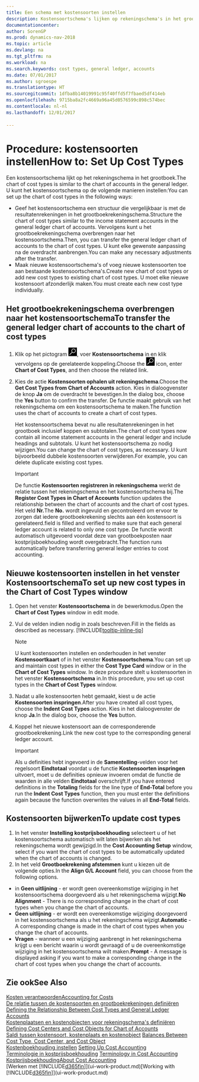 ```yaml
---
title: Een schema met kostensoorten instellen
description: Kostensoortschema's lijken op rekeningschema's in het grootboek.
documentationcenter: 
author: SorenGP
ms.prod: dynamics-nav-2018
ms.topic: article
ms.devlang: na
ms.tgt_pltfrm: na
ms.workload: na
ms.search.keywords: cost types, general ledger, accounts
ms.date: 07/01/2017
ms.author: sgroespe
ms.translationtype: HT
ms.sourcegitcommit: 1dfba8b14019991c95f40ffd5f7fbaed5df414eb
ms.openlocfilehash: 9715ba8a2fc4669a96a45d0576599c898c574bec
ms.contentlocale: nl-nl
ms.lasthandoff: 12/01/2017

---
```

# <a name="how-to-set-up-cost-types"></a><span data-ttu-id="6aad4-103">Procedure: kostensoorten instellen</span><span class="sxs-lookup"><span data-stu-id="6aad4-103">How to: Set Up Cost Types</span></span>
<span data-ttu-id="6aad4-104">Een kostensoortschema lijkt op het rekeningschema in het grootboek.</span><span class="sxs-lookup"><span data-stu-id="6aad4-104">The chart of cost types is similar to the chart of accounts in the general ledger.</span></span> <span data-ttu-id="6aad4-105">U kunt het kostensoortschema op de volgende manieren instellen:</span><span class="sxs-lookup"><span data-stu-id="6aad4-105">You can set up the chart of cost types in the following ways:</span></span>  

-   <span data-ttu-id="6aad4-106">Geef het kostensoortschema een structuur die vergelijkbaar is met de resultatenrekeningen in het grootboekrekeningschema.</span><span class="sxs-lookup"><span data-stu-id="6aad4-106">Structure the chart of cost types similar to the income statement accounts in the general ledger chart of accounts.</span></span> <span data-ttu-id="6aad4-107">Vervolgens kunt u het grootboekrekeningschema overbrengen naar het kostensoortschema.</span><span class="sxs-lookup"><span data-stu-id="6aad4-107">Then, you can transfer the general ledger chart of accounts to the chart of cost types.</span></span> <span data-ttu-id="6aad4-108">U kunt elke gewenste aanpassing na de overdracht aanbrengen.</span><span class="sxs-lookup"><span data-stu-id="6aad4-108">You can make any necessary adjustments after the transfer.</span></span>  
-   <span data-ttu-id="6aad4-109">Maak nieuwe kostensoortschema's of voeg nieuwe kostensoorten toe aan bestaande kostensoortschema's.</span><span class="sxs-lookup"><span data-stu-id="6aad4-109">Create new chart of cost types or add new cost types to existing chart of cost types.</span></span> <span data-ttu-id="6aad4-110">U moet elke nieuwe kostensoort afzonderlijk maken.</span><span class="sxs-lookup"><span data-stu-id="6aad4-110">You must create each new cost type individually.</span></span>  

## <a name="to-transfer-the-general-ledger-chart-of-accounts-to-the-chart-of-cost-types"></a><span data-ttu-id="6aad4-111">Het grootboekrekeningschema overbrengen naar het kostensoortschema</span><span class="sxs-lookup"><span data-stu-id="6aad4-111">To transfer the general ledger chart of accounts to the chart of cost types</span></span>  
1.  <span data-ttu-id="6aad4-112">Klik op het pictogram ![Zoeken naar pagina of rapport](media/ui-search/search_small.png "pictogram Zoeken naar pagina of rapport"), voer **Kostensoortschema** in en klik vervolgens op de gerelateerde koppeling.</span><span class="sxs-lookup"><span data-stu-id="6aad4-112">Choose the ![Search for Page or Report](media/ui-search/search_small.png "Search for Page or Report icon") icon, enter **Chart of Cost Types**, and then choose the related link.</span></span>  
2.  <span data-ttu-id="6aad4-113">Kies de actie **Kostensoorten ophalen uit rekeningschema**.</span><span class="sxs-lookup"><span data-stu-id="6aad4-113">Choose the **Get Cost Types from Chart of Accounts** action.</span></span> <span data-ttu-id="6aad4-114">Kies in dialoogvenster de knop **Ja** om de overdracht te bevestigen.</span><span class="sxs-lookup"><span data-stu-id="6aad4-114">In the dialog box, choose the **Yes** button to confirm the transfer.</span></span> <span data-ttu-id="6aad4-115">De functie maakt gebruik van het rekeningschema om een kostensoortschema te maken.</span><span class="sxs-lookup"><span data-stu-id="6aad4-115">The function uses the chart of accounts to create a chart of cost types.</span></span>  

    <span data-ttu-id="6aad4-116">Het kostensoortschema bevat nu alle resultatenrekeningen in het grootboek inclusief koppen en subtotalen.</span><span class="sxs-lookup"><span data-stu-id="6aad4-116">The chart of cost types now contain all income statement accounts in the general ledger and include headings and subtotals.</span></span> <span data-ttu-id="6aad4-117">U kunt het kostensoortschema zo nodig wijzigen.</span><span class="sxs-lookup"><span data-stu-id="6aad4-117">You can change the chart of cost types, as necessary.</span></span> <span data-ttu-id="6aad4-118">U kunt bijvoorbeeld dubbele kostensoorten verwijderen.</span><span class="sxs-lookup"><span data-stu-id="6aad4-118">For example, you can delete duplicate existing cost types.</span></span>  

    > [!IMPORTANT]  
    >  <span data-ttu-id="6aad4-119">De functie **Kostensoorten registreren in rekeningschema** werkt de relatie tussen het rekeningschema en het kostensoortschema bij.</span><span class="sxs-lookup"><span data-stu-id="6aad4-119">The **Register Cost Types in Chart of Accounts** function updates the relationship between the chart of accounts and the chart of cost types.</span></span> <span data-ttu-id="6aad4-120">Het veld **Nr.**</span><span class="sxs-lookup"><span data-stu-id="6aad4-120">The **No.**</span></span> <span data-ttu-id="6aad4-121">wordt ingevuld en gecontroleerd om ervoor te zorgen dat iedere grootboekrekening slechts aan één kostensoort is gerelateerd.</span><span class="sxs-lookup"><span data-stu-id="6aad4-121">field is filled and verified to make sure that each general ledger account is related to only one cost type.</span></span> <span data-ttu-id="6aad4-122">De functie wordt automatisch uitgevoerd voordat deze van grootboekposten naar kostprijsboekhouding wordt overgebracht.</span><span class="sxs-lookup"><span data-stu-id="6aad4-122">The function runs automatically before transferring general ledger entries to cost accounting.</span></span>  

## <a name="to-set-up-new-cost-types-in-the-chart-of-cost-types-window"></a><span data-ttu-id="6aad4-123">Nieuwe kostensoorten instellen in het venster Kostensoortschema</span><span class="sxs-lookup"><span data-stu-id="6aad4-123">To set up new cost types in the Chart of Cost Types window</span></span>  
1.  <span data-ttu-id="6aad4-124">Open het venster **Kostensoortschema** in de bewerkmodus.</span><span class="sxs-lookup"><span data-stu-id="6aad4-124">Open the **Chart of Cost Types** window in edit mode.</span></span>  
2.  <span data-ttu-id="6aad4-125">Vul de velden indien nodig in zoals beschreven.</span><span class="sxs-lookup"><span data-stu-id="6aad4-125">Fill in the fields as described as necessary.</span></span> [!INCLUDE[tooltip-inline-tip](includes/tooltip-inline-tip_md.md)]

    > [!NOTE]  
    >  <span data-ttu-id="6aad4-126">U kunt kostensoorten instellen en onderhouden in het venster **Kostensoortkaart** of in het venster **Kostensoortschema**.</span><span class="sxs-lookup"><span data-stu-id="6aad4-126">You can set up and maintain cost types in either the **Cost Type Card** window or in the **Chart of Cost Types** window.</span></span> <span data-ttu-id="6aad4-127">In deze procedure stelt u kostensoorten in het venster **Kostensoortschema** in.</span><span class="sxs-lookup"><span data-stu-id="6aad4-127">In this procedure, you set up cost types in the **Chart of Cost Types** window.</span></span>

3.  <span data-ttu-id="6aad4-128">Nadat u alle kostensoorten hebt gemaakt, kiest u de actie **Kostensoorten inspringen**.</span><span class="sxs-lookup"><span data-stu-id="6aad4-128">After you have created all cost types, choose the **Indent Cost Types** action.</span></span> <span data-ttu-id="6aad4-129">Kies in het dialoogvenster de knop **Ja**.</span><span class="sxs-lookup"><span data-stu-id="6aad4-129">In the dialog box, choose the **Yes** button.</span></span>  
4.  <span data-ttu-id="6aad4-130">Koppel het nieuwe kostensoort aan de corresponderende grootboekrekening.</span><span class="sxs-lookup"><span data-stu-id="6aad4-130">Link the new cost type to the corresponding general ledger account.</span></span>  

    > [!IMPORTANT]  
    >  <span data-ttu-id="6aad4-131">Als u definities hebt ingevoerd in de **Samentelling**-velden voor het regelsoort **Eindtotaal** voordat u de functie **Kostensoorten inspringen** uitvoert, moet u de definities opnieuw invoeren omdat de functie de waarden in alle velden **Eindtotaal** overschrijft.</span><span class="sxs-lookup"><span data-stu-id="6aad4-131">If you have entered definitions in the **Totaling** fields for the line type of **End-Total** before you run the **Indent Cost Types** function, then you must enter the definitions again because the function overwrites the values in all **End-Total** fields.</span></span>  

## <a name="to-update-cost-types"></a><span data-ttu-id="6aad4-132">Kostensoorten bijwerken</span><span class="sxs-lookup"><span data-stu-id="6aad4-132">To update cost types</span></span>  
1.  <span data-ttu-id="6aad4-133">In het venster **Instelling kostprijsboekhouding** selecteert u of het kostensoortschema automatisch wilt laten bijwerken als het rekeningschema wordt gewijzigd.</span><span class="sxs-lookup"><span data-stu-id="6aad4-133">In the **Cost Accounting Setup** window, select if you want the chart of cost types to be automatically updated when the chart of accounts is changed.</span></span>  
2.  <span data-ttu-id="6aad4-134">In het veld **Grootboekrekening afstemmen** kunt u kiezen uit de volgende opties.</span><span class="sxs-lookup"><span data-stu-id="6aad4-134">In the **Align G/L Account** field, you can choose from the following options.</span></span>  

- <span data-ttu-id="6aad4-135">in **Geen uitlijning** - er wordt geen overeenkomstige wijziging in het kostensoortschema doorgevoerd als u het rekeningschema wijzigt.</span><span class="sxs-lookup"><span data-stu-id="6aad4-135">**No Alignment** - There is no corresponding change in the chart of cost types when you change the chart of accounts.</span></span>  
- <span data-ttu-id="6aad4-136">**Geen uitlijning** - er wordt een overeenkomstige wijziging doorgevoerd in het kostensoortschema als u het rekeningschema wijzigt.</span><span class="sxs-lookup"><span data-stu-id="6aad4-136">**Automatic** - A corresponding change is made in the chart of cost types when you change the chart of accounts.</span></span>  
- <span data-ttu-id="6aad4-137">**Vragen** - wanneer u een wijziging aanbrengt in het rekeningschema krijgt u een bericht waarin u wordt gevraagd of u de overeenkomstige wijziging in het kostensoortschema wilt maken.</span><span class="sxs-lookup"><span data-stu-id="6aad4-137">**Prompt** - A message is displayed asking if you want to make a corresponding change in the chart of cost types when you change the chart of accounts.</span></span>  

## <a name="see-also"></a><span data-ttu-id="6aad4-138">Zie ook</span><span class="sxs-lookup"><span data-stu-id="6aad4-138">See Also</span></span>  
[<span data-ttu-id="6aad4-139">Kosten verantwoorden</span><span class="sxs-lookup"><span data-stu-id="6aad4-139">Accounting for Costs</span></span>](finance-manage-cost-accounting.md)  
<span data-ttu-id="6aad4-140">[De relatie tussen de kostensoorten en grootboekrekeningen definiëren](finance-defining-the-relationship-between-cost-types-and-general-ledger-accounts.md) </span><span class="sxs-lookup"><span data-stu-id="6aad4-140">[Defining the Relationship Between Cost Types and General Ledger Accounts](finance-defining-the-relationship-between-cost-types-and-general-ledger-accounts.md) </span></span>  
<span data-ttu-id="6aad4-141">[Kostenplaatsen en kostenobjecten voor rekeningschema's definiëren](finance-defining-cost-centers-and-cost-objects-for-chart-of-accounts.md) </span><span class="sxs-lookup"><span data-stu-id="6aad4-141">[Defining Cost Centers and Cost Objects for Chart of Accounts](finance-defining-cost-centers-and-cost-objects-for-chart-of-accounts.md) </span></span>  
<span data-ttu-id="6aad4-142">[Saldi tussen kostensoort, kostenplaats en kostenobject](finance-balances-between-cost-type-cost-center-and-cost-object.md) </span><span class="sxs-lookup"><span data-stu-id="6aad4-142">[Balances Between Cost Type, Cost Center, and Cost Object](finance-balances-between-cost-type-cost-center-and-cost-object.md) </span></span>  
<span data-ttu-id="6aad4-143">[Kostenboekhouding instellen](finance-set-up-cost-accounting.md) </span><span class="sxs-lookup"><span data-stu-id="6aad4-143">[Setting Up Cost Accounting](finance-set-up-cost-accounting.md) </span></span>  
<span data-ttu-id="6aad4-144">[Terminologie in kostprijsboekhouding](finance-terminology-in-cost-accounting.md) </span><span class="sxs-lookup"><span data-stu-id="6aad4-144">[Terminology in Cost Accounting](finance-terminology-in-cost-accounting.md) </span></span>  
[<span data-ttu-id="6aad4-145">Kostprijsboekhouding</span><span class="sxs-lookup"><span data-stu-id="6aad4-145">About Cost Accounting</span></span>](finance-about-cost-accounting.md)  
<span data-ttu-id="6aad4-146">[Werken met [!INCLUDE[d365fin](includes/d365fin_md.md)]](ui-work-product.md)</span><span class="sxs-lookup"><span data-stu-id="6aad4-146">[Working with [!INCLUDE[d365fin](includes/d365fin_md.md)]](ui-work-product.md)</span></span>

